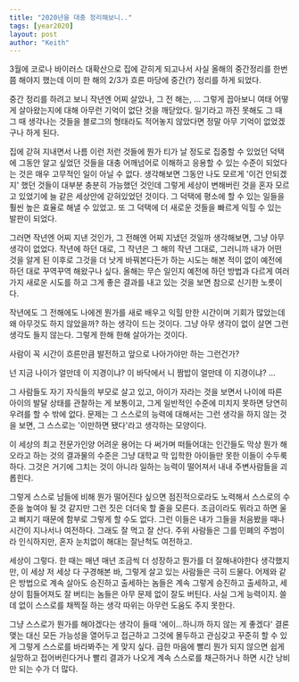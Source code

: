 ```yaml
---
title: "2020년을 대충 정리해보니.."
tags: [year2020]
layout: post
author: "Keith"
---
```


3월에 코로나 바이러스 대확산으로 집에 갇히게 되고나서 사실 올해의 중간정리를 한번쯤 해야지 했는데 이미 한 해의 2/3가 흐른 마당에 중간(?) 정리를 하게 되었다.

중간 정리를 하려고 보니 작년엔 어찌 살았나, 그 전 해는, ... 그렇게 꼽아보니 여태 어떻게 살아왔는지에 대해 아무런 기억이 없단 것을 깨닫았다. 일기라고 까진 못해도 그 때 그 때 생각나는 것들을 블로그의 형태라도 적어놓지 않았다면 정말 아무 기억이 없었겠구나 하게 된다.

집에 갇혀 지내면서 나름 이런 저런 것들에 뭔가 티가 날 정도로 집중할 수 있었던 덕택에 그동안 알고 싶었던 것들을 대충 어깨넘어로 이해하고 응용할 수 있는 수준이 되었다는 것은 매우 고무적인 일이 아닐 수 없다. 생각해보면 그동안 나도 모르게 '이건 안되겠지' 했던 것들이 대부분 충분히 가능했던 것인데 그렇게 세상이 변해버린 것을 혼자 모르고 있었기에 늘 같은 세상안에 갇혀있었던 것이다. 그 덕택에 평소에 할 수 있는 일들을 훨씬 높은 효율로 해낼 수 있었고. 또 그 덕택에 더 새로운 것들을 빠르게 익힐 수 있는 발판이 되었다.

그러면 작년엔 어찌 지낸 것인가, 그 전해엔 어찌 지냈던 것일까 생각해보면, 그냥 아무 생각이 없었다. 작년에 하던 대로, 그 작년은 그 해의 작년 그대로, 그러니까 내가 어떤 것을 알게 된 이후로 그것을 더 낫게 바꿔본다든가 하는 시도는 해본 적이 없이 예전에 하던 대로 꾸역꾸역 해왔구나 싶다. 올해는 무슨 일인지 예전에 하던 방법과 다르게 여러 가지 새로운 시도를 하고 그게 좋은 결과를 내고 있는 것을 보면 참으로 신기한 노릇이다.

작년에도 그 전해에도 나에겐 뭔가를 새로 배우고 익힐 만한 시간이며 기회가 많았는데 왜 아무것도 하지 않았을까? 하는 생각이 드는 것이다. 그냥 아무 생각이 없이 살면 그런 생각도 들지 않는다. 그렇게 한해 한해 살아가는 것이다. 

사람이 꼭 시간이 흐른만큼 발전하고 앞으로 나아가야만 하는 그런건가? 

넌 지금 나이가 얼만데 이 지경이냐? 이 바닥에서 니 짬밥이 얼만데 이 지경이냐? ...

그 사람들도 자기 자식들의 부모로 살고 있고, 아이가 자라는 것을 보면서 나이에 따른 아이의 발달 상태를 관찰하는 게 보통이고, 그게 일반적인 수준에 미치지 못하면 당연히 우려를 할 수 밖에 없다. 문제는 그 스스로의 능력에 대해서는 그런 생각을 하지 않는 것을 보면, 그 스스로는 '이만하면 됐다'라고 생각하는 모양이다. 

이 세상의 최고 전문가인양 어려운 용어는 다 써가며 떠들어대는 인간들도 막상 뭔가 해오라고 하는 것의 결과물의 수준은 그냥 대학교 막 입학한 아이들만 못한 이들이 수두룩하다. 그것은 거기에 그치는 것이 아니라 일하는 능력이 떨어져서 내내 주변사람들을 괴롭힌다. 

그렇게 스스로 남들에 비해 뭔가 떨어진다 싶으면 점진적으로라도 노력해서 스스로의 수준을 높여야 될 것 같지만 그런 짓은 더더욱 할 줄을 모른다. 조금이라도 뭐라고 하면 울고 삐지기 때문에 함부로 그렇게 할 수도 없다. 그런 이들은 내가 그들을 처음봤을 때나 시간이 지나서나 여전하다. 그래도 잘 먹고 잘 산다. 주위 사람들은 그를 민폐의 주범이라 인식하지만, 혼자 눈치없이 해대는 잘난척도 여전하고.

세상이 그렇다. 한 때는 매년 매년 조금씩 더 성장하고 뭔가를 더 잘해내야한다 생각했지만, 이 세상 저 세상 다 구경해본 바, 그렇게 살고 있는 사람들은 극히 드물다. 어제와 같은 방법으로 계속 살아도 승진하고 출세하는 놈들은 계속 그렇게 승진하고 출세하고, 세상이 힘들어져도 잘 버티는 놈들은 아무 문제 없이 잘도 버틴다. 사실 그게 능력이지. 쓸데 없이 스스로를 채찍질 하는 생각 따위는 아무런 도움도 주지 못한다.

그냥 스스로가 뭔가를 해야겠다는 생각이 들때 '에이...하니까 하지 않는 게 좋겠다' 결론 맺는 대신 모든 가능성을 열어두고 접근하고 그것에 몰두하고 관심갖고 꾸준히 할 수 있게 그렇게 스스로를 바라봐주는 게 맞지 싶다. 급한 마음에 빨리 뭔가 되지 않으면 쉽게 실망하고 접어버린다거나 빨리 결과가 나오게 계속 스스로를 채근하거나 하면 시간 낭비만 되는 수가 더 많다. 
